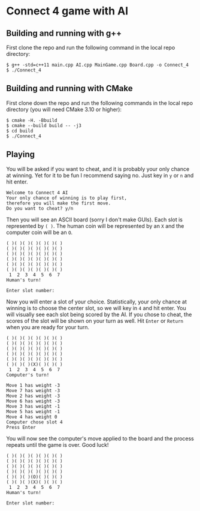 # Connect 4 game with AI

## Building and running with g++
First clone the repo and run the following command in the local repo directory:

```shell
$ g++ -std=c++11 main.cpp AI.cpp MainGame.cpp Board.cpp -o Connect_4
$ ./Connect_4
```

## Building and running with CMake
First clone down the repo and run the following commands in the local repo directory (you will need CMake 3.10 or higher):

```shell
$ cmake -H. -Bbuild
$ cmake --build build -- -j3
$ cd build
$ ./Connect_4
```

## Playing

You will be asked if you want to cheat, and it is probably your only chance at winning.
Yet for it to be fun I recommend saying no. Just key in `y` or `n` and hit enter.

```
Welcome to Connect 4 AI
Your only chance of winning is to play first,
therefore you will make the first move.
Do you want to cheat? y/n
```

Then you will see an ASCII board (sorry I don't make GUIs).
Each slot is represented by `( )`.
The human coin will be represented by an `X` and the computer coin will be an `O`.

```
( )( )( )( )( )( )( )
( )( )( )( )( )( )( )
( )( )( )( )( )( )( )
( )( )( )( )( )( )( )
( )( )( )( )( )( )( )
( )( )( )( )( )( )( )
 1  2  3  4  5  6  7
Human's turn!

Enter slot number:
```

Now you will enter a slot of your choice.
Statistically, your only chance at winning is to choose the center slot, so we will key in `4` and hit enter.
You will visually see each slot being scored by the AI.
If you chose to cheat, the scores of the slot will be shown on your turn as well.
Hit `Enter` or `Return` when you are ready for your turn.

```
( )( )( )( )( )( )( )
( )( )( )( )( )( )( )
( )( )( )( )( )( )( )
( )( )( )( )( )( )( )
( )( )( )( )( )( )( )
( )( )( )(X)( )( )( )
 1  2  3  4  5  6  7
Computer's turn!

Move 1 has weight -3
Move 7 has weight -3
Move 2 has weight -3
Move 6 has weight -3
Move 3 has weight -1
Move 5 has weight -1
Move 4 has weight 0
Computer chose slot 4
Press Enter
```

You will now see the computer's move applied to the board and the process repeats until the game is over.
Good luck!

```
( )( )( )( )( )( )( )
( )( )( )( )( )( )( )
( )( )( )( )( )( )( )
( )( )( )( )( )( )( )
( )( )( )(O)( )( )( )
( )( )( )(X)( )( )( )
 1  2  3  4  5  6  7
Human's turn!

Enter slot number:
```

